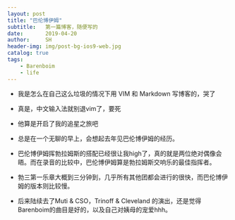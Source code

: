 ```yaml
---
layout: post
title: "巴伦博伊姆"
subtitle:   第一篇博客，随便写的
date:       2019-04-20
author:     SH
header-img: img/post-bg-ios9-web.jpg
catalog: true
tags:
    - Barenboim
	- life
---
```

- 我是怎么在自己这么垃圾的情况下用 VIM 和 Markdown 写博客的，哭了

- 真是，中文输入法就别退vim了，要死
- 他算是开启了我的追星之旅吧
- 总是在一个无聊的早上，会想起去年见巴伦博伊姆的经历。
- 巴伦博伊姆挥勃拉姆斯的搭配已经很让我high了，真的就是两位绝对偶像会晤。而在录音的比较中，巴伦博伊姆算是勃拉姆斯交响乐的最佳指挥者。
- 勃三第一乐章大概到三分钟到，几乎所有其他团都会进行的很快，而巴伦博伊姆的版本则比较慢。
- 后来陆续去了Muti & CSO，Trinoff & Cleveland 的演出，还是觉得Barenboim的曲目是好的，以及自己对姨母的宠爱hhh。 
